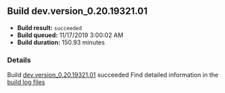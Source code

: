 ## Build dev.version_0.20.19321.01
- **Build result:** `succeeded`
- **Build queued:** 11/17/2019 3:00:02 AM
- **Build duration:** 150.93 minutes
### Details
Build [dev.version_0.20.19321.01](https://winappstudio.visualstudio.com/web/build.aspx?pcguid=a4ef43be-68ce-4195-a619-079b4d9834c2&builduri=vstfs%3a%2f%2f%2fBuild%2fBuild%2f31932) succeeded
Find detailed information in the [build log files]()
